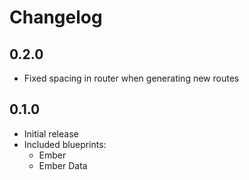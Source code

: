# Changelog

## 0.2.0

- Fixed spacing in router when generating new routes

## 0.1.0

- Initial release
- Included blueprints:
	- Ember
	- Ember Data

